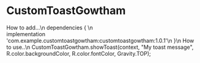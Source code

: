 # CustomToastGowtham
How to add...\n
dependencies { \n   
      implementation 'com.example.customtoastgowtham:customtoastgowtham:1.0.1'\n
  }\n
How to use..\n
  CustomToastGowtham.showToast(context, "My toast message", R.color.backgroundColor, R.color.fontColor, Gravity.TOP);
